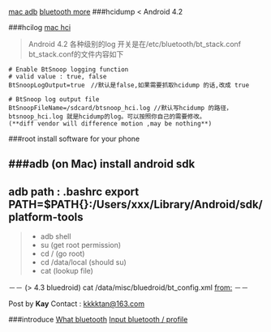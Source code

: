 [mac adb](http://blog.csdn.net/chaoyue0071/article/details/42192305)
[bluetooth more](http://www.cnblogs.com/hzl6255/category/588989.html)
###hcidump
< Android 4.2

###hcilog [mac hci](http://www.aiuxian.com/article/p-497926.html)
>Android 4.2
各种级别的log 开关是在/etc/bluetooth/bt_stack.conf
 bt_stack.conf的文件内容如下
 
```
# Enable BtSnoop logging function
# valid value : true, false
BtSnoopLogOutput=true　//默认是false,如果需要抓取hcidump 的话,改成 true

# BtSnoop log output file
BtSnoopFileName=/sdcard/btsnoop_hci.log //默认写hcidump 的路径，btsnoop_hci.log 就是hcidump的log。可以按照你自己的需要修改。
(**diff vendor will difference motion ,may be nothing**)

```
###root
install software for your phone 
  
###adb (on Mac)
install android sdk
--
  adb path : .bashrc
  export PATH=$PATH{}:/Users/xxx/Library/Android/sdk/platform-tools
--
> * adb shell 
> * su (get root permission)
> * cd / (go root) 
> * cd /data/local (should su)
> * cat (lookup file)

－－
(> 4.3 bluedroid)
cat /data/misc/bluedroid/bt_config.xml [from:](http://www.aiuxian.com/article/p-576259.html)
－－



Post by **Kay**
Contact : kkkktan@163.com

###introduce
[What bluetooth](http://www.aiuxian.com/article/p-599365.html)
[Input bluetooth / profile](http://www.aiuxian.com/article/p-2851599.html)

  

